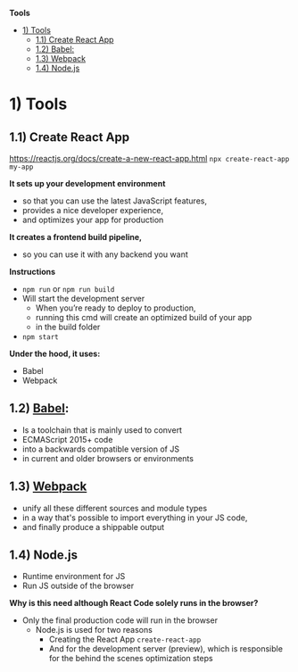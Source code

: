 **Tools**

- [1) Tools](#1-tools)
  - [1.1) Create React App](#11-create-react-app)
  - [1.2) Babel:](#12-babel)
  - [1.3) Webpack](#13-webpack)
  - [1.4) Node.js](#14-nodejs)

# 1) Tools

## 1.1) Create React App

https://reactjs.org/docs/create-a-new-react-app.html
```npx create-react-app my-app```

**It sets up your development environment**

- so that you can use the latest JavaScript features,
- provides a nice developer experience,
- and optimizes your app for production

**It creates a frontend build pipeline,**
- so you can use it with any backend you want

**Instructions**
- ```npm run``` or ```npm run build```
- Will start the development server
  - When you’re ready to deploy to production,
  - running this cmd will create an optimized build of your app
  - in the build folder
- ```npm start```

**Under the hood, it uses:**
- Babel
- Webpack

## 1.2) [Babel](https://babeljs.io/docs/en/):
  - Is a toolchain that is mainly used to convert
  - ECMAScript 2015+ code
  - into a backwards compatible version of JS
  - in current and older browsers or environments
## 1.3) [Webpack](webpack.md)
  - unify all these different sources and module types
  - in a way that's possible to import everything in your JS code,
  - and finally produce a shippable output


## 1.4) Node.js
* Runtime environment for JS
* Run JS outside of the browser

**Why is this need although React Code solely runs in the browser?**
* Only the final production code will run in the browser
  * Node.js is used for two reasons
    * Creating the React App ```create-react-app``` 
    * And for the development server (preview), which is responsible for the behind the scenes optimization steps
